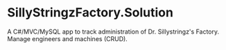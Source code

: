 # SillyStringzFactory.Solution
A C#/MVC/MySQL app to track administration of Dr. Sillystringz's Factory. Manage engineers and machines (CRUD). 
